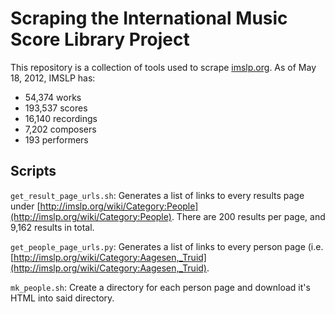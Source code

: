 # Scraping the International Music Score Library Project

This repository is a collection of tools used to scrape [imslp.org](http://imslp.org/wiki/Main_Page "imslp.org").
As of May 18, 2012, IMSLP has:

+ 54,374 works
+ 193,537 scores
+ 16,140 recordings
+ 7,202 composers
+ 193 performers

## Scripts

`get_result_page_urls.sh`: Generates a list of links to every results page under 
[http://imslp.org/wiki/Category:People](http://imslp.org/wiki/Category:People). There are 200 results per page,
and 9,162 results in total.

`get_people_page_urls.py`: Generates a list of links to every person page (i.e. [http://imslp.org/wiki/Category:Aagesen,_Truid](http://imslp.org/wiki/Category:Aagesen,_Truid).

`mk_people.sh`: Create a directory for each person page and download it's HTML into said directory. 
